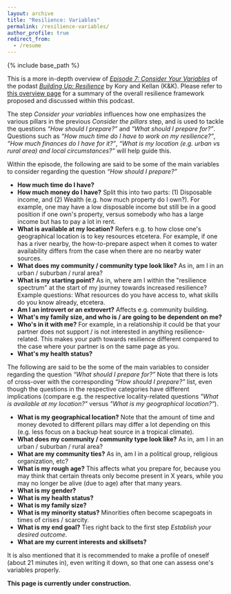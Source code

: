 ```yaml
---
layout: archive
title: "Resilience: Variables"
permalink: /resilience-variables/
author_profile: true
redirect_from:
  - /resume
---
```


{% include base_path %}

This is a more in-depth overview of [_Episode 7: Consider Your Variables_](https://shows.acast.com/building-up-resilience/episodes/episode-7-consider-your-variables)
of the podast [_Building Up: Resilience_](https://shows.acast.com/building-up-resilience) by Kory and Kellan (K&K). Please refer to [this overview page](https://aleksispi.github.io/resilience)
for a summary of the overall resilience framework proposed and discussed within this podcast.

The step _Consider your variables_ influences how one emphasizes the various pillars in the previous _Consider the pillars_ step, and is used to tackle the questions _“How should I prepare?”_ and
_“What should I prepare for?”_. Questions such as _“How much time do I have to work on my resilience?”_, _“How much finances do I have for it?”_, _“What is my location (e.g. urban vs
rural area) and local circumstances?”_ will help guide this.

Within the episode, the following are said to be some of the main variables to consider regarding the question _“How should I prepare?”_

- **How much time do I have?**
- **How much money do I have?** Split this into two parts: (1) Disposable income, and (2) Wealth (e.g. how much property do I own?). For example, one may have a low disposable income but still be in a 
good position if one own's property, versus somebody who has a large income but has to pay a lot in rent.
- **What is available at my location?** Refers e.g. to how close one's geographical location is to key resources etcetera. For example, if one has a river nearby, the how-to-prepare aspect
when it comes to water availability differs from the case when there are no nearby water sources.
- **What does my community / community type look like?** As in, am I in an urban / suburban / rural area?
- **What is my starting point?** As in, where am I within the "resilience spectrum" at the start of my journey towards increased resilience? Example questions: What resources do you have access to,
what skills do you know already, etcetera.
- **Am I an introvert or an extrovert?** Affects e.g. community building.
- **What's my family size, and who is / are going to be dependent on me?**
- **Who's in it with me?** For example, in a relationship it could be that your partner does not support / is not interested in anything resilience-related. This makes your path towards
resilience different compared to the case where your partner is on the same page as you.
- **What's my health status?**

The following are said to be the some of the main variables to consider regarding the question _“What should I prepare for?”_ Note that there is lots of cross-over with the corresponding
_“How should I prepare?”_ list, even though the questions in the respective categories have different implications (compare e.g. the respective locality-related questions _"What is available
at my location?"_ versus _"What is my geographical location?"_).

- **What is my geographical location?** Note that the amount of time and money devoted to different pillars may differ a lot depending on this (e.g. less focus
on a backup heat source in a tropical climate).
- **What does my community / community type look like?** As in, am I in an urban / suburban / rural area?
- **What are my community ties?** As in, am I in a political group, religious organization, etc?
- **What is my rough age?** This affects what you prepare for, because you may think that certain threats only become present in X years, while you may no longer be alive (due to age) after
that many years.
- **What is my gender?**
- **What is my health status?**
- **What is my family size?**
- **What is my minority status?** Minorities often become scapegoats in times of crises / scarcity.
- **What is my end goal?** Ties right back to the first step _Establish your desired outcome_.
- **What are my current interests and skillsets?**

It is also mentioned that it is recommended to make a profile of oneself (about 21 minutes in), even writing it down, so that one can assess one's variables properly.

**This page is currently under construction.**
